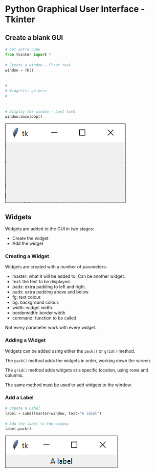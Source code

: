 # Python Graphical User Interface - Tkinter


## Create a blank GUI

``` python
# Get extra code
from tkinter import *

# Create a window - First task
window = Tk()


#
# Widget(s) go here
#


# Display the window - Last task
window.mainloop()
```

![Blank GUI](assets/window.png "Blank GUI")


## Widgets

Widgets are added to the GUI in two stages:

* Create the widget
* Add the widget

### Creating a Widget

Widgets are created with a number of parameters:

* master: what it will be added to.  Can be another widget.
* text: the text to be displayed.
* padx: extra padding to left and right.
* padx: extra padding above and below.
* fg: text colour.
* bg: background colour.
* width: widget width.
* borderwidth: border width.
* command: function to be called.

Not every parameter work with every widget.


### Adding a Widget

Widgets can be added using either the `pack()` or `grid()` method.

The `pack()` method adds the widgets in order, working down the screen.

The `grid()` method adds widgets at a specific location, using rows and columns.

The same method must be used to add widgets to the window.

### Add a Label

``` python
# Create a Label
label = Label(master=window, text="A label")

# Add the label to the window
label.pack()
```

![Label](assets/label.png "GUI with a label")

